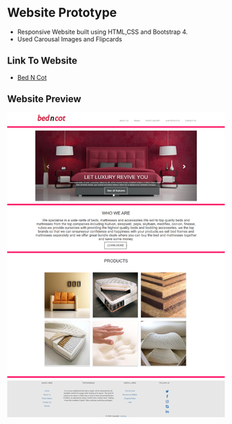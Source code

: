 # Website Prototype

- Responsive Website built using HTML,CSS and Bootstrap 4.
- Used Carousal Images and Flipcards

## Link To Website

- <a target="_blank" href = "https://devikathampi.github.io/Website-Resposive/"> Bed N Cot</a>


## Website Preview

<img src="previewimage.png">

